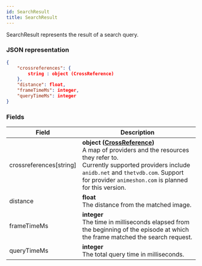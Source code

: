 ```yaml
---
id: SearchResult
title: SearchResult
---
```


SearchResult represents the result of a search query.

### JSON representation

```json
{
    "crossreferences": {
        string : object (CrossReference)
    },
    "distance": float,
    "frameTimeMs": integer,
    "queryTimeMs": integer
}
```

### Fields

| Field | Description |
|---|---|
| crossreferences[string] | **object ([CrossReference](/docs/ashen/reference/rest/v1beta2/CrossReference))**<br />A map of providers and the resources they refer to.<br />Currently supported providers include `anidb.net` and `thetvdb.com`. Support for provider `animeshon.com` is planned for this version. |
| distance | **float**<br />The distance from the matched image. |
| frameTimeMs | **integer**<br />The time in milliseconds elapsed from the beginning of the episode at which the frame matched the search request. |
| queryTimeMs | **integer**<br />The total query time in milliseconds. |

